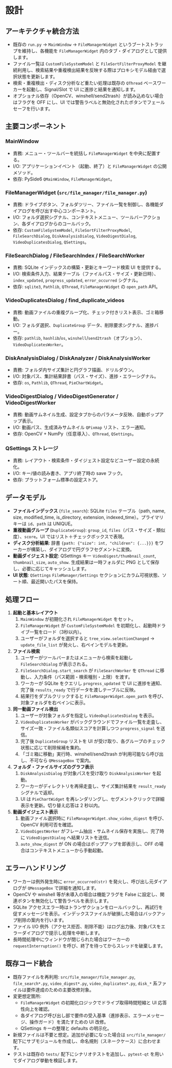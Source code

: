 ﻿# 設計

## アーキテクチャ統合方法
- 既存の `run.py` → `MainWindow` → `FileManagerWidget` というブートストラップを維持し、各機能を `FileManagerWidget` 内のタブ・ダイアログとして提供します。
- ファイル一覧は `CustomFileSystemModel` と `FileSortFilterProxyModel` を継続利用し、検索結果や重複検出結果を反映する際はプロキシモデル経由で選択状態を更新します。
- 検索・重複検出・ディスク分析など重たい処理は既存の `QThread` ベースワーカーを起動し、Signal/Slot で UI に進捗と結果を通知します。
- オプショナル依存（OpenCV、winshell/send2trash）が読み込めない場合はフラグを OFF にし、UI では警告ラベルと無効化されたボタンでフェールセーフを行います。

## 主要コンポーネント
### MainWindow
- 責務: メニュー・ツールバーを統括し `FileManagerWidget` を中央に配置する。
- I/O: アプリケーションイベント（起動、終了）と `FileManagerWidget` の公開メソッド。
- 依存: PySide6 `QMainWindow`, `FileManagerWidget`。

### FileManagerWidget (`src/file_manager/file_manager.py`)
- 責務: ドライブボタン、フォルダツリー、ファイル一覧を制御し、各機能ダイアログを呼び出す中心コンポーネント。
- I/O: フォルダ選択シグナル、コンテキストメニュー、ツールバーアクション、各ダイアログからのコールバック。
- 依存: `CustomFileSystemModel`, `FileSortFilterProxyModel`, `FileSearchDialog`, `DiskAnalysisDialog`, `VideoDigestDialog`, `VideoDuplicatesDialog`, `QSettings`。

### FileSearchDialog / FileSearchIndex / FileSearchWorker
- 責務: SQLite インデックスの構築・更新とキーワード検索 UI を提供する。
- I/O: 検索条件入力、結果テーブル（ファイルパス・サイズ・更新日時）、`index_updated`, `progress_updated`, `error_occurred` シグナル。
- 依存: `sqlite3`, `Pathlib`, `QThread`, `FileManagerWidget` の `open_path` API。

### VideoDuplicatesDialog / find_duplicate_videos
- 責務: 動画ファイルの重複グループ化、チェック付きリスト表示、ゴミ箱移動。
- I/O: フォルダ選択、`DuplicateGroup` データ、削除要求シグナル、進捗バー。
- 依存: `pathlib`, `hashlib`/`os`, `winshell`/`send2trash`（オプション）、`VideoDuplicatesWorker`。

### DiskAnalysisDialog / DiskAnalyzer / DiskAnalysisWorker
- 責務: フォルダ内サイズ集計と円グラフ描画、ドリルダウン。
- I/O: 対象パス、集計結果辞書（パス・サイズ）、進捗・エラーシグナル。
- 依存: `os`, `Pathlib`, `QThread`, `PieChartWidget`。

### VideoDigestDialog / VideoDigestGenerator / VideoDigestWorker
- 責務: 動画サムネイル生成、設定タブからのパラメータ反映、自動ポップアップ表示。
- I/O: 動画パス、生成済みサムネイル `QPixmap` リスト、エラー通知。
- 依存: OpenCV + NumPy（任意導入）、`QThread`, `QSettings`。

### QSettings ストレージ
- 責務: レイアウト・検索条件・ダイジェスト設定などユーザー設定の永続化。
- I/O: キー/値の読み書き、アプリ終了時の save フック。
- 依存: プラットフォーム標準の設定ストア。

## データモデル
- **ファイルインデックス** (`file_search`): SQLite `files` テーブル（path, name, size, modified_time, is_directory, extension, indexed_time）。プライマリキーは `id`、`path` は UNIQUE。
- **重複動画グループ** (`DuplicateGroup`): `group_id`, `files`（パス・サイズ・類似度）、`score`。UI ではリスト＋チェックボックスで表現。
- **ディスク分析結果**: 辞書 `{path: {"size": int, "children": {...}}}` をワーカーが構築し、ダイアログで円グラフセグメントに変換。
- **動画ダイジェスト設定**: QSettings キー `VideoDigest/thumbnail_count`, `thumbnail_size`, `auto_show`. 生成結果は一時フォルダに PNG として保存し、必要に応じてキャッシュします。
- **UI 状態**: `QSettings` `FileManager/Settings` セクションにカラム可視状態、ソート順、最近開いたパスを保持。

## 処理フロー
1. **起動と基本レイアウト**
   1. `MainWindow` が初期化され `FileManagerWidget` をセット。
   2. `FileManagerWidget` が `CustomFileSystemModel` を初期化し、起動時ドライブ一覧をロード（3秒以内）。
   3. ユーザーがフォルダを選択すると `tree_view.selectionChanged` → `update_file_list` が発火し、右ペインモデルを更新。
2. **ファイル検索**
   1. ユーザーがツールバーまたはメニューから検索を起動し `FileSearchDialog` が表示される。
   2. `FileSearchDialog.start_search` が `FileSearchWorker` を `QThread` に移動し、入力条件（パス範囲・検索種別・上限）を渡す。
   3. ワーカーが SQLite をクエリし `progress_updated` で UI に進捗を通知、完了後 `results_ready` で行データを渡しテーブルに反映。
   4. 結果行をダブルクリックすると `FileManagerWidget.open_path` を呼び、対象フォルダを右ペインに表示。
3. **同一動画ファイル検出**
   1. ユーザーが対象フォルダを指定し `VideoDuplicatesDialog` を表示。
   2. `VideoDuplicatesWorker` がバックグラウンドでファイル一覧を走査し、サイズ一致・ファイル名類似スコアを計算しつつ `progress_signal` を送信。
   3. 完了後 `DuplicateGroup` リストを UI が受け取り、各グループのチェック状態に応じて削除候補を集約。
   4. 「ゴミ箱に移動」実行時、winshell/send2trash が利用可能なら呼び出し、不可なら `QMessageBox` で案内。
4. **フォルダ・ファイルサイズのグラフ表示**
   1. `DiskAnalysisDialog` が対象パスを受け取り `DiskAnalysisWorker` を起動。
   2. ワーカーがディレクトリを再帰走査し、サイズ集計結果を `result_ready` シグナルで返却。
   3. UI は `PieChartWidget` を再レンダリングし、セグメントクリックで詳細表示を更新。切り替え応答は 2 秒以内。
5. **動画ダイジェスト表示**
   1. 動画ファイル選択時に `FileManagerWidget.show_video_digest` を呼び、OpenCV 利用可否を確認。
   2. `VideoDigestWorker` がフレーム抽出・サムネイル保存を実施し、完了時に `VideoDigestDialog` へ結果リストを送信。
   3. `auto_show_digest` が ON の場合はポップアップを即表示し、OFF の場合はコンテキストメニューから手動起動。

## エラーハンドリング
- ワーカーは例外発生時に `error_occurred(str)` を発火し、呼び出し元ダイアログが `QMessageBox` で詳細を通知します。
- OpenCV や winshell 等が未導入の場合は機能フラグを False に設定し、関連ボタンを無効化して警告ラベルを表示します。
- SQLite アクセスエラー時はトランザクションをロールバックし、再試行を促すメッセージを表示。インデックスファイルが破損した場合はバックアップ削除の案内を行います。
- ファイル I/O 例外（アクセス拒否、削除不能）はログ出力後、対象パスをエラーダイアログで提示し処理を中断します。
- 長時間処理中にウィンドウが閉じられた場合はワーカーの `requestInterruption()` を呼び、終了を待ってからスレッドを破棄します。

## 既存コード統合
- 既存ファイルを再利用: `src/file_manager/file_manager.py`, `file_search*.py`, `video_digest*.py`, `video_duplicates*.py`, `disk_*` 系ファイルは要件達成のための主要改修対象。
- 変更想定箇所:
  - `FileManagerWidget` の初期化ロジックでドライブ取得時間短縮と UI 応答性向上を確認。
  - 各ダイアログ呼び出し部で要件の受入基準（進捗表示、エラーメッセージ、操作ガード）を満たすための UI 改修。
  - QSettings キーの整理と defaults の明示化。
- 新規ファイルは不要と想定。追加が必要になった場合は `src/file_manager/` 配下にサブモジュールを作成し、命名規則（スネークケース）に合わせます。
- テストは既存の `tests/` 配下にシナリオテストを追加し、`pytest-qt` を用いてダイアログ挙動を検証します。
